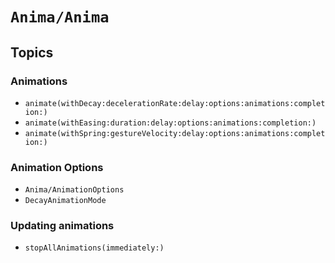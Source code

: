 # ``Anima/Anima``

## Topics

### Animations

- ``animate(withDecay:decelerationRate:delay:options:animations:completion:)``
- ``animate(withEasing:duration:delay:options:animations:completion:)``
- ``animate(withSpring:gestureVelocity:delay:options:animations:completion:)``

### Animation Options

- ``Anima/AnimationOptions``
- ``DecayAnimationMode``

### Updating animations

- ``stopAllAnimations(immediately:)``
